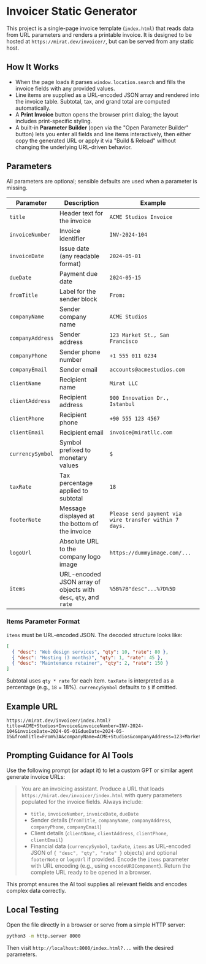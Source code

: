# Invoicer Static Generator

This project is a single-page invoice template (`index.html`) that reads data from URL parameters and renders a printable invoice. It is designed to be hosted at `https://mirat.dev/invoicer/`, but can be served from any static host.

## How It Works
- When the page loads it parses `window.location.search` and fills the invoice fields with any provided values.
- Line items are supplied as a URL-encoded JSON array and rendered into the invoice table. Subtotal, tax, and grand total are computed automatically.
- A **Print Invoice** button opens the browser print dialog; the layout includes print-specific styling.
- A built-in **Parameter Builder** (open via the "Open Parameter Builder" button) lets you enter all fields and line items interactively, then either copy the generated URL or apply it via "Build & Reload" without changing the underlying URL-driven behavior.

## Parameters
All parameters are optional; sensible defaults are used when a parameter is missing.

| Parameter | Description | Example |
|-----------|-------------|---------|
| `title` | Header text for the invoice | `ACME Studios Invoice` |
| `invoiceNumber` | Invoice identifier | `INV-2024-104` |
| `invoiceDate` | Issue date (any readable format) | `2024-05-01` |
| `dueDate` | Payment due date | `2024-05-15` |
| `fromTitle` | Label for the sender block | `From:` |
| `companyName` | Sender company name | `ACME Studios` |
| `companyAddress` | Sender address | `123 Market St., San Francisco` |
| `companyPhone` | Sender phone number | `+1 555 011 0234` |
| `companyEmail` | Sender email | `accounts@acmestudios.com` |
| `clientName` | Recipient name | `Mirat LLC` |
| `clientAddress` | Recipient address | `900 Innovation Dr., Istanbul` |
| `clientPhone` | Recipient phone | `+90 555 123 4567` |
| `clientEmail` | Recipient email | `invoice@miratllc.com` |
| `currencySymbol` | Symbol prefixed to monetary values | `$` |
| `taxRate` | Tax percentage applied to subtotal | `18` |
| `footerNote` | Message displayed at the bottom of the invoice | `Please send payment via wire transfer within 7 days.` |
| `logoUrl` | Absolute URL to the company logo image | `https://dummyimage.com/...` |
| `items` | URL-encoded JSON array of objects with `desc`, `qty`, and `rate` | `%5B%7B"desc"...%7D%5D` |

### Items Parameter Format
`items` must be URL-encoded JSON. The decoded structure looks like:

```json
[
  { "desc": "Web design services", "qty": 10, "rate": 80 },
  { "desc": "Hosting (3 months)", "qty": 1, "rate": 45 },
  { "desc": "Maintenance retainer", "qty": 2, "rate": 150 }
]
```

Subtotal uses `qty * rate` for each item. `taxRate` is interpreted as a percentage (e.g., `18` = 18%). `currencySymbol` defaults to `$` if omitted.

## Example URL
```
https://mirat.dev/invoicer/index.html?title=ACME+Studios+Invoice&invoiceNumber=INV-2024-104&invoiceDate=2024-05-01&dueDate=2024-05-15&fromTitle=From%3A&companyName=ACME+Studios&companyAddress=123+Market+St.%2C+Suite+500%2C+San+Francisco%2C+CA&companyPhone=%2B1+555+011+0234&companyEmail=accounts%40acmestudios.com&clientName=Mirat+LLC&clientAddress=900+Innovation+Dr.%2C+Istanbul%2C+Turkey&clientPhone=%2B90+555+123+4567&clientEmail=invoice%40miratllc.com&currencySymbol=%24&taxRate=18&footerNote=Please+send+payment+via+wire+transfer+within+7+days.&logoUrl=https%3A%2F%2Fdummyimage.com%2F150x150%2F007bff%2Fffffff.png%26text%3DACME&items=%5B%7B%22desc%22%3A%20%22Web%20design%20services%22%2C%20%22qty%22%3A%2010%2C%20%22rate%22%3A%2080%7D%2C%20%7B%22desc%22%3A%20%22Hosting%20%283%20months%29%22%2C%20%22qty%22%3A%201%2C%20%22rate%22%3A%2045%7D%2C%20%7B%22desc%22%3A%20%22Maintenance%20retainer%22%2C%20%22qty%22%3A%202%2C%20%22rate%22%3A%20150%7D%5D
```

## Prompting Guidance for AI Tools
Use the following prompt (or adapt it) to let a custom GPT or similar agent generate invoice URLs:

> You are an invoicing assistant. Produce a URL that loads `https://mirat.dev/invoicer/index.html` with query parameters populated for the invoice fields. Always include:
> - `title`, `invoiceNumber`, `invoiceDate`, `dueDate`
> - Sender details (`fromTitle`, `companyName`, `companyAddress`, `companyPhone`, `companyEmail`)
> - Client details (`clientName`, `clientAddress`, `clientPhone`, `clientEmail`)
> - Financial data (`currencySymbol`, `taxRate`, `items` as URL-encoded JSON of `{ "desc", "qty", "rate" }` objects) and optional `footerNote` or `logoUrl` if provided.
> Encode the `items` parameter with URL encoding (e.g., using `encodeURIComponent`). Return the complete URL ready to be opened in a browser.

This prompt ensures the AI tool supplies all relevant fields and encodes complex data correctly.

## Local Testing
Open the file directly in a browser or serve from a simple HTTP server:

```bash
python3 -m http.server 8000
```

Then visit `http://localhost:8000/index.html?...` with the desired parameters.

